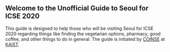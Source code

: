 ## Welcome to the Unofficial Guide to Seoul for ICSE 2020

This guide is designed to help those who will be visiting Seoul for ICSE 2020 regarding things like finding the vegetarian options, pharmacy, good coffee, and other things to do in general. The guide is initiated by [COINSE](https://coinse.kaist.ac.kr) at [KAIST](https://www.kaist.ac.kr/html/en/index.html).
